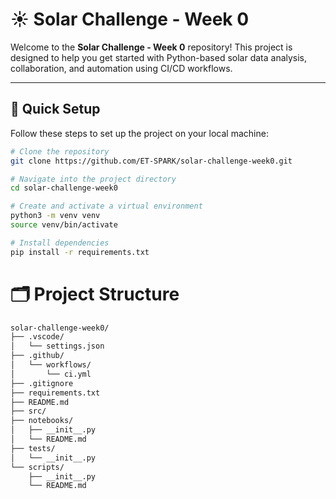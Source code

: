 # ☀️ Solar Challenge - Week 0

Welcome to the **Solar Challenge - Week 0** repository! This project is designed to help you get started with Python-based solar data analysis, collaboration, and automation using CI/CD workflows.

---

## 🚀 Quick Setup

Follow these steps to set up the project on your local machine:

```bash
# Clone the repository
git clone https://github.com/ET-SPARK/solar-challenge-week0.git

# Navigate into the project directory
cd solar-challenge-week0

# Create and activate a virtual environment
python3 -m venv venv
source venv/bin/activate

# Install dependencies
pip install -r requirements.txt
```

# 🗂 Project Structure

```bash
solar-challenge-week0/
├── .vscode/
│   └── settings.json
├── .github/
│   └── workflows/
│       └── ci.yml
├── .gitignore
├── requirements.txt
├── README.md
├── src/
├── notebooks/
│   ├── __init__.py
│   └── README.md
├── tests/
│   └── __init__.py
└── scripts/
    ├── __init__.py
    └── README.md
```
